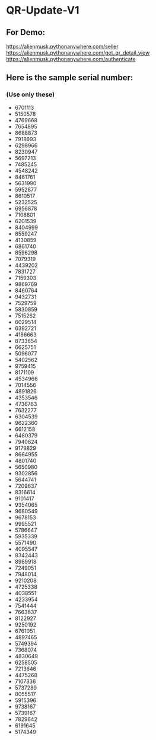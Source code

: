 # QR-Update-V1

## For Demo:
https://alienmusk.pythonanywhere.com/seller
https://alienmusk.pythonanywhere.com/get_qr_detail_view
https://alienmusk.pythonanywhere.com/authenticate

## Here is the sample serial number:
### (Use only these)

- 6701113  
- 5150578  
- 4769668  
- 7654895  
- 8688873  
- 7918693  
- 6298966  
- 8230947  
- 5697213  
- 7485245  
- 4548242  
- 8461761  
- 5631990  
- 5952877  
- 8610517  
- 5232525  
- 6956878  
- 7108801  
- 6201539  
- 8404999  
- 8559247  
- 4130859  
- 6861740  
- 8596298  
- 7079319  
- 4439202  
- 7831727  
- 7159303  
- 9869769  
- 8460764  
- 9432731  
- 7529759  
- 5830859  
- 7515262  
- 6029514  
- 6392721  
- 4186663  
- 8733654  
- 6625751  
- 5096077  
- 5402562  
- 9759415  
- 8171109  
- 4534966  
- 7014556  
- 4891826  
- 4353546  
- 4736763  
- 7632277  
- 6304539  
- 9622360  
- 6612158  
- 6480379  
- 7940624  
- 9179829  
- 8664955  
- 4801740  
- 5650980  
- 9302856  
- 5644741  
- 7209637  
- 8316614  
- 9101417  
- 9354065  
- 9680549  
- 9678153  
- 9995521  
- 5786647  
- 5935339  
- 5571490  
- 4095547  
- 8342443  
- 8989918  
- 7249051  
- 7948014  
- 9210208  
- 4725338  
- 4038551  
- 4233954  
- 7541444  
- 7663637  
- 8122927  
- 9250192  
- 6761051  
- 4897465  
- 5749394  
- 7368074  
- 4830649  
- 6258505  
- 7213646  
- 4475268  
- 7107336  
- 5737289  
- 8055517  
- 5915396  
- 9738167  
- 5739167  
- 7829642  
- 6191645  
- 5174349  
